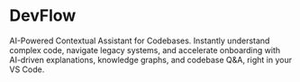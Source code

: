 # DevFlow
AI-Powered Contextual Assistant for Codebases. Instantly understand complex code, navigate legacy systems, and accelerate onboarding with AI-driven explanations, knowledge graphs, and codebase Q&amp;A, right in your VS Code.
